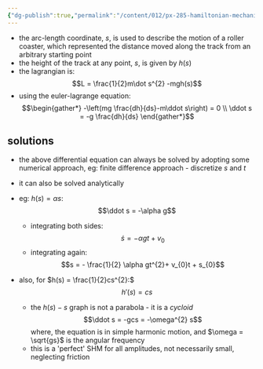 ```yaml
---
{"dg-publish":true,"permalink":"/content/012/px-285-hamiltonian-mechanics-and-fluid-dynamics/c-calculus-of-variations/px-285-c5-a-roller-coaster/","created":"2024-11-25T10:50:32.000+00:00","updated":"2024-11-26T13:00:19.042+00:00"}
---
```


- the arc-length coordinate, $s$, is used to describe the motion of a roller coaster, which represented the distance moved along the track from an arbitrary starting point
- the height of the track at any point, $s$, is given by $h(s)$
- the lagrangian is: 
$$L = \frac{1}{2}m\dot s^{2} -mgh(s)$$
- using the euler-lagrange equation: 
$$\begin{gather*}
	-\left(mg \frac{dh}{ds}-m\ddot s\right) = 0 \\
	\ddot s = -g \frac{dh}{ds}
\end{gather*}$$
## solutions
- the above differential equation can always be solved by adopting some numerical approach, eg: finite difference approach - discretize $s$ and $t$

- it can also be solved analytically
- eg: $h(s)=\alpha s$: 
$$\ddot s = -\alpha g$$
	- integrating both sides: 
	$$\dot s = - \alpha gt + v_{0}$$
	- integrating again: 
	$$s = - \frac{1}{2} \alpha gt^{2}+ v_{0}t + s_{0}$$

- also, for $h(s) = \frac{1}{2}cs^{2}:$ 
$$h'(s) = cs$$
	- the $h(s)-s$ graph is not a parabola - it is a *cycloid*
	$$\ddot s = -gcs = -\omega^{2} s$$
		where, the equation is in simple harmonic motion, and $\omega = \sqrt{gs}$ is the angular frequency
	- this is a 'perfect' SHM for all amplitudes, not necessarily small, neglecting friction
